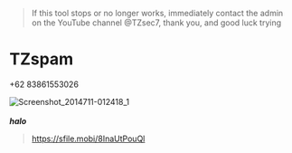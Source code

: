 >If this tool stops or no longer works, immediately contact the admin on the YouTube channel @TZsec7, thank you, and good luck trying 

# TZspam
+62 83861553026

![Screenshot_2014711-012418_1](https://github.com/TZSEC7/TZspam/assets/142743672/816a2d17-153e-4aec-a9ea-3ecaea02b272)
<br><br>
***halo***
> https://sfile.mobi/8InaUtPouQl
